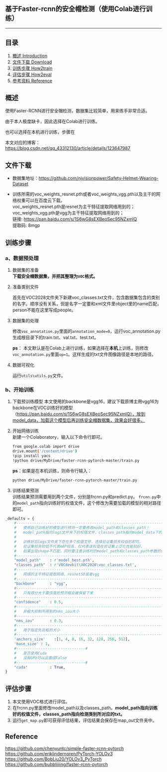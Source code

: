 ## 基于Faster-rcnn的安全帽检测（使用Colab进行训练）
---
 
## 目录
1. [概述 Introduction](#概述)
2. [文件下载 Download](#文件下载)
3. [训练步骤 How2train](#训练步骤)
4. [评估步骤 How2eval](#评估步骤)
5. [参考资料 Reference](#Reference)


## 概述
使用Faster-RCNN进行安全帽检测，数据集比较简单，用来练手非常合适。

由于本人极度缺卡，因此选择在Colab进行训练。

也可以选择在本机进行训练，步骤在

本文对应的博客：https://blog.csdn.net/qq_43312130/article/details/123647987
## 文件下载
- 数据集地址：https://github.com/njvisionpower/Safety-Helmet-Wearing-Dataset

- 训练所需的voc_weights_resnet.pth或者voc_weights_vgg.pth以及主干的网络权重可以在百度云下载。  
voc_weights_resnet.pth是resnet为主干特征提取网络用到的；  
voc_weights_vgg.pth是vgg为主干特征提取网络用到的；   
链接: https://pan.baidu.com/s/1S6wG8sEXBeoSec95NZxmlQ      
提取码: 8mgp    
  
## 训练步骤
### a、数据预处理
1. 数据集的准备   
**下载安全帽数据集，并把其整理为`VOC`格式。**  

2. 准备类别文件

    首先在VOC2028文件夹下新建voc_classes.txt文件，包含数据集包含的类别的名字。顺序没有关系，但是名字一定要和xml文件里object里的name匹配，person不能在这里写成people。

3. 数据集的处理   

    修改`voc_annotation.py`里面的`annotation_mode=0`，运行voc_annotation.py生成根目录下的train.txt、val.txt、test.txt。   

    **ps**： 本文默认是在Colab上进行训练，如果选择在**本机**上训练，则修改`voc_annotation.py`里面`op=1`。这样生成的txt文件图像路径是本地的路径。

4. 数据可视化

    运行`utils\utils.py`文件。

### b、开始训练
1. 下载预训练模型
本文使用的backbone是vgg16，建议下载原博主用vgg16为backbone在VOC训练好的模型（https://pan.baidu.com/s/1S6wG8sEXBeoSec95NZxmlQ），放到model_data，加载这个模型后再训练安全帽数据集，效果会好很多。

2. 开始网络训练   
    新建一个Colaboratory，输入以下命令行即可。
    ```bash
    from google.colab import drive
    drive.mount('/content/drive')
    !pip install yacs
    !python drive/MyDrive/faster-rcnn-pytorch-master/train.py
    ```
    **ps**：如果是在本机训练，则命令行输入：

    ```bash
    python drive/MyDrive/faster-rcnn-pytorch-master/train.py
    ```

3. 训练结果预测   
训练结果预测需要用到两个文件，分别是frcnn.py和predict.py。
`frcnn.py`中的`model_path`指向训练好的权值文件，这个修改为需要加载的模型的相对路径即可。   
 
```python
_defaults = {
    #--------------------------------------------------------------------------#
    #   使用自己训练好的模型进行预测一定要修改model_path和classes_path！
    #   model_path指向logs文件夹下的权值文件，classes_path指向model_data下的txt
    #
    #   训练好后logs文件夹下存在多个权值文件，选择验证集损失较低的即可。
    #   验证集损失较低不代表mAP较高，仅代表该权值在验证集上泛化性能较好。
    #   如果出现shape不匹配，同时要注意训练时的model_path和classes_path参数的修改
    #--------------------------------------------------------------------------#
    "model_path"    : r'model_best.pth',
    "classes_path"  : r'VOCdevkit\VOC2028\voc_classes.txt',
    #---------------------------------------------------------------------#
    #   网络的主干特征提取网络，resnet50或者vgg
    #---------------------------------------------------------------------#
    "backbone"      : "vgg",
    #---------------------------------------------------------------------#
    #   只有得分大于置信度的预测框会被保留下来
    #---------------------------------------------------------------------#
    "confidence"    : 0.5,
    #---------------------------------------------------------------------#
    #   非极大抑制所用到的nms_iou大小
    #---------------------------------------------------------------------#
    "nms_iou"       : 0.3,
    #---------------------------------------------------------------------#
    #   用于指定先验框的大小
    #---------------------------------------------------------------------#
    'anchors_size'    :[1, 4, 8, 16, 32, 128, 256, 512],
    'base_size' : 1,
    #-------------------------------#
    #   是否使用Cuda
    #   没有GPU可以设置成False
    #-------------------------------#
    "cuda"          : True,
}
```
  

## 评估步骤 
1. 本文使用VOC格式进行评估。  
2. 在frcnn.py里面修改model_path以及classes_path。**model_path指向训练好的权值文件，classes_path指向检测类别所对应的txt。**  
3. 运行`get_map.py`即可获得评估结果，评估结果会保存在map_out文件夹中。

## Reference
https://github.com/chenyuntc/simple-faster-rcnn-pytorch  
https://github.com/eriklindernoren/PyTorch-YOLOv3  
https://github.com/BobLiu20/YOLOv3_PyTorch
https://github.com/bubbliiiing/faster-rcnn-pytorch  
